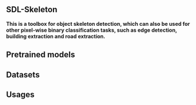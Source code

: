 ## SDL-Skeleton

   **This is a toolbox for object skeleton detection, which can also be used for other pixel-wise binary classification tasks, such as edge detection, building extraction and road extraction.**

## Pretrained models

## Datasets

## Usages
